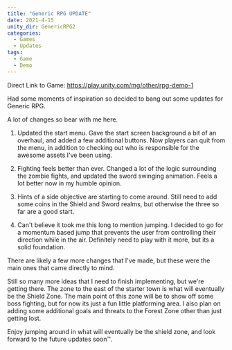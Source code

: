 ```yaml
---
title: "Generic RPG UPDATE"
date: 2021-4-15
unity_dir: GenericRPG2
categories:
  - Games
  - Updates
tags:
  - Game
  - Demo
---
```

Direct Link to Game: https://play.unity.com/mg/other/rpg-demo-1

Had some moments of inspiration so decided to bang out some updates for Generic RPG. 

A lot of changes so bear with me here.

1. Updated the start menu. Gave the start screen background a bit of an overhaul, and added a few additional buttons. Now players can quit from the menu, in addition to checking out who is responsible for the awesome assets I've been using.

2. Fighting feels better than ever. Changed a lot of the logic surrounding the zombie fights, and updated the sword swinging animation. Feels a lot better now in my humble opinion.

3. Hints of a side objective are starting to come around. Still need to add some coins in the Shield and Sword realms, but otherwise the three so far are a good start.

4. Can't believe it took me this long to mention jumping. I decided to go for a momentum based jump that prevents the user from controlling their direction while in the air. Definitely need to play with it more, but its a solid foundation.

There are likely a few more changes that I've made, but these were the main ones that came directly to mind.

Still so many more ideas that I need to finish implementing, but we're getting there. The zone to the east of the starter town is what will eventually be the Shield Zone. The main point of this zone will be to show off some boss fighting, but for now its just a fun little platforming area. I also plan on adding some additional goals and threats to the Forest Zone other than just getting lost.

Enjoy jumping around in what will eventually be the shield zone, and look forward to the future updates soon™.